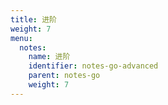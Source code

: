 ```yaml
---
title: 进阶
weight: 7
menu:
  notes:
    name: 进阶
    identifier: notes-go-advanced
    parent: notes-go
    weight: 7
---
```


